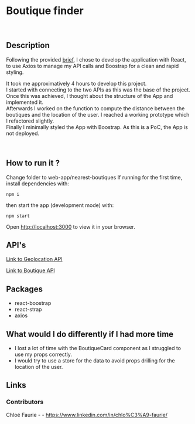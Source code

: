# Boutique finder

<br>

## Description

Following the provided [brief](https://github.com/Trouva/product-technical-tests/blob/master/challenges/Engineer.front_end.lvl1.md), I chose to develop the application with React, to use Axios to manage my API calls and Boostrap for a clean and rapid styling.

It took me approximatively 4 hours to develop this project. <br>
I started with connecting to the two APIs as this was the base of the project. <br>
Once this was achieved, I thought about the structure of the App and implemented it. <br>Afterwards I worked on the function to compute the distance between the boutiques and the location of the user. I reached a working prototype which I refactored slightly.<br>
Finally I minimally styled the App with Boostrap. As this is a PoC, the App is not deployed.

<br>

## How to run it ?

Change folder to web-app/nearest-boutiques
If running for the first time, install dependencies with:

`npm i`

then start the app (development mode) with:

`npm start`

Open [http://localhost:3000](http://localhost:3000) to view it in your browser.

## API's

[Link to Geolocation API](https://developer.mozilla.org/en-US/docs/Web/API/Geolocation)
<br>

[Link to Boutique API](https://4149o8lffa.execute-api.eu-west-1.amazonaws.com/challenge/boutiques)
<br>

## Packages

- react-boostrap
- react-strap
- axios
  <br>

## What would I do differently if I had more time

- I lost a lot of time with the BoutiqueCard component as I struggled to use my props correctly.
- I would try to use a store for the data to avoid props drilling for the location of the user.

## Links

### Contributors

Chloé Faurie - <chloe4E> - <https://www.linkedin.com/in/chlo%C3%A9-faurie/>
